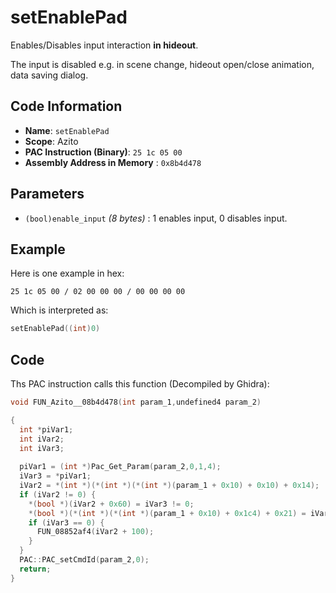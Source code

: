# setEnablePad

Enables/Disables input interaction **in hideout**.

The input is disabled e.g. in scene change, hideout open/close animation, data saving dialog.

## Code Information

- **Name**: `setEnablePad`
- **Scope**: Azito
- **PAC Instruction (Binary)**: `25 1c 05 00`
- **Assembly Address in Memory** : `0x8b4d478`

## Parameters

- `(bool)enable_input` *(8 bytes)* : 1 enables input, 0 disables input.

## Example

Here is one example in hex:

```25 1c 05 00 / 02 00 00 00 / 00 00 00 00```

Which is interpreted as:

```c
setEnablePad((int)0)
```

## Code

Ths PAC instruction calls this function (Decompiled by Ghidra):

```c
void FUN_Azito__08b4d478(int param_1,undefined4 param_2)

{
  int *piVar1;
  int iVar2;
  int iVar3;
  
  piVar1 = (int *)Pac_Get_Param(param_2,0,1,4);
  iVar3 = *piVar1;
  iVar2 = *(int *)(*(int *)(*(int *)(param_1 + 0x10) + 0x10) + 0x14);
  if (iVar2 != 0) {
    *(bool *)(iVar2 + 0x60) = iVar3 != 0;
    *(bool *)(*(int *)(*(int *)(param_1 + 0x10) + 0x1c4) + 0x21) = iVar3 != 0;
    if (iVar3 == 0) {
      FUN_08852af4(iVar2 + 100);
    }
  }
  PAC::PAC_setCmdId(param_2,0);
  return;
}
```


